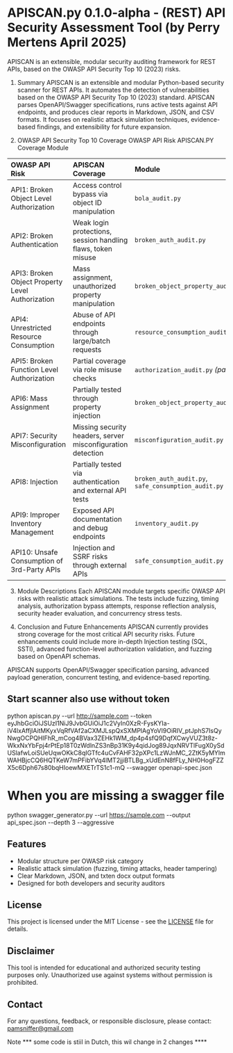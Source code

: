 # APISCAN.py 0.1.0-alpha - (REST) API Security Assessment Tool (by Perry Mertens April 2025)

APISCAN is an extensible, modular security auditing framework for REST APIs, based on the OWASP API Security Top 10 (2023) risks.

1. Summary
APISCAN is an extensible and modular Python-based security scanner for REST APIs. 
It automates the detection of vulnerabilities based on the OWASP API Security Top 10 (2023) standard. 
APISCAN parses OpenAPI/Swagger specifications, runs active tests against API endpoints, and produces clear reports in Markdown, JSON, and CSV formats. It focuses on realistic attack simulation techniques, evidence-based findings, and extensibility for future expansion.

2. OWASP API Security Top 10 Coverage
OWASP API Risk	APISCAN.PY Coverage	Module

| OWASP API Risk | APISCAN Coverage | Module |
|:--|:--|:--|
| API1: Broken Object Level Authorization | Access control bypass via object ID manipulation | `bola_audit.py` |
| API2: Broken Authentication | Weak login protections, session handling flaws, token misuse | `broken_auth_audit.py` |
| API3: Broken Object Property Level Authorization | Mass assignment, unauthorized property manipulation | `broken_object_property_audit.py` |
| API4: Unrestricted Resource Consumption | Abuse of API endpoints through large/batch requests | `resource_consumption_audit.py` |
| API5: Broken Function Level Authorization | Partial coverage via role misuse checks | `authorization_audit.py` *(partial)* |
| API6: Mass Assignment | Partially tested through property injection | `broken_object_property_audit.py` |
| API7: Security Misconfiguration | Missing security headers, server misconfiguration detection | `misconfiguration_audit.py` |
| API8: Injection | Partially tested via authentication and external API tests | `broken_auth_audit.py`, `safe_consumption_audit.py` |
| API9: Improper Inventory Management | Exposed API documentation and debug endpoints | `inventory_audit.py` |
| API10: Unsafe Consumption of 3rd-Party APIs | Injection and SSRF risks through external APIs | `safe_consumption_audit.py` |


3. Module Descriptions
Each APISCAN module targets specific OWASP API risks with realistic attack simulations. The tests include fuzzing, timing analysis, authorization bypass attempts, response reflection analysis, security header evaluation, and concurrency stress tests.

4. Conclusion and Future Enhancements
APISCAN currently provides strong coverage for the most critical API security risks. Future enhancements could include more in-depth Injection testing (SQL, SSTI), advanced function-level authorization validation, and fuzzing based on OpenAPI schemas.

APISCAN supports OpenAPI/Swagger specification parsing, advanced payload generation, concurrent testing, and evidence-based reporting.

## Start scanner also use without token 
python apiscan.py --url http://sample.com --token eyJhbGciOiJSUzI1NiJ9JvbGUiOiJ1c2VyIn0XzR-FysKYIa-iV4lxAffjlAitMKyxVqRfVAf2aCXMJLspQxSXMPlAgYoVI9OiRIV_ptJphS7IsQyNwgOCPQHIFhR_mCog4BVax3ZEHk1WM_dp4p4sfQ9DqfXCwyVUZ3t8z-WkxNxYbFpj4rPtEp18T0zWdlnZS3nBp31K9y4qidJog89JqxNRVTlFugX0ySdUSlafwLoiSUeUqwOKkC8qIGTfc4uCvFAHF32pXPc1LzWJnMC_2ZtK5yMYlmWAHBjcCQ6HQTKeW7mPFibYVq4lMT2jjiBTLBg_xUdEnN8fFLy_NH0HogFZZX5c6Dph67s80bqHIoewMXETrTS1c1-mQ --swagger openapi-spec.json 

# When you are missing a swagger file
python swagger_generator.py --url https://sample.com  --output api_spec.json --depth 3 --aggressive        

## Features
- Modular structure per OWASP risk category
- Realistic attack simulation (fuzzing, timing attacks, header tampering)
- Clear Markdown, JSON, and txten docx output formats
- Designed for both developers and security auditors

## License
This project is licensed under the MIT License - see the [LICENSE](./LICENSE) file for details.

## Disclaimer
This tool is intended for educational and authorized security testing purposes only. Unauthorized use against systems without permission is prohibited.

## Contact
For any questions, feedback, or responsible disclosure, please contact: pamsniffer@gmail.com

Note *** some code is stiil in Dutch, this wil change in 2 changes ****



